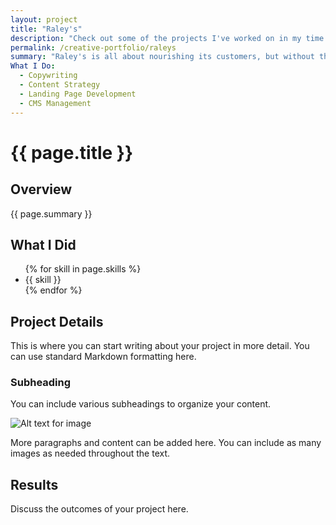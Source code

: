 ```yaml
---
layout: project
title: "Raley's"
description: "Check out some of the projects I've worked on in my time at Raley's!"
permalink: /creative-portfolio/raleys
summary: "Raley's is all about nourishing its customers, but without the right messaging, they could just be another grocery chain. I've had the opportunity to deploy a new website and write mountains of copy for digital and print to help the Raley's brand flourish."
What I Do:
  - Copywriting
  - Content Strategy
  - Landing Page Development
  - CMS Management
---
```


# {{ page.title }}

<div class="project-summary">
  <div class="overview">
    <h2>Overview</h2>
    <p>{{ page.summary }}</p>
  </div>
  <div class="skills">
    <h2>What I Did</h2>
    <ul>
    {% for skill in page.skills %}
      <li>{{ skill }}</li>
    {% endfor %}
    </ul>
  </div>
</div>

## Project Details

This is where you can start writing about your project in more detail. You can use standard Markdown formatting here.

### Subheading

You can include various subheadings to organize your content.

![Alt text for image](path/to/image.jpg)

More paragraphs and content can be added here. You can include as many images as needed throughout the text.

## Results

Discuss the outcomes of your project here.